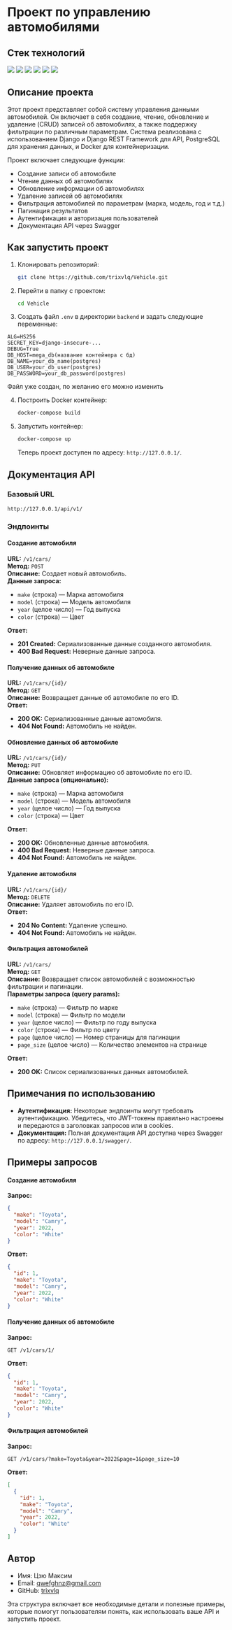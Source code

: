 # Проект по управлению автомобилями

## Стек технологий

<img src="https://img.shields.io/badge/Python-4169E1?style=for-the-badge"/> 
<img src="https://img.shields.io/badge/Django-008000?style=for-the-badge"/> 
<img src="https://img.shields.io/badge/DRF-800000?style=for-the-badge"/> 
<img src="https://img.shields.io/badge/Docker-00BFFF?style=for-the-badge"/> 
<img src="https://img.shields.io/badge/PostgreSQL-87CEEB?style=for-the-badge"/>
<img src="https://img.shields.io/badge/-Swagger-%23Clojure?style=for-the-badge&logo=swagger&logoColor=white"/>


## Описание проекта

Этот проект представляет собой систему управления данными автомобилей. Он включает в себя создание, чтение, обновление и
удаление (CRUD) записей об автомобилях, а также поддержку фильтрации по различным параметрам. Система реализована с
использованием Django и Django REST Framework для API, PostgreSQL для хранения данных, и Docker для контейнеризации.

Проект включает следующие функции:

- Создание записи об автомобиле
- Чтение данных об автомобилях
- Обновление информации об автомобилях
- Удаление записей об автомобилях
- Фильтрация автомобилей по параметрам (марка, модель, год и т.д.)
- Пагинация результатов
- Аутентификация и авторизация пользователей
- Документация API через Swagger

## Как запустить проект

1. Клонировать репозиторий:

   ```bash
   git clone https://github.com/trixvlq/Vehicle.git
   ```
   
2. Перейти в папку с проектом:

   ```bash
   cd Vehicle
   ```

3.  Создать файл `.env` в директории `backend` и задать следующие переменные:

   ```plaintext
   ALG=HS256
   SECRET_KEY=django-insecure-...
   DEBUG=True
   DB_HOST=mega_db(название контейнера с бд)
   DB_NAME=your_db_name(postgres)
   DB_USER=your_db_user(postgres)
   DB_PASSWORD=your_db_password(postgres)
   ```
Файл уже создан, по желанию его можно изменить

4. Построить Docker контейнер:

   ```bash
   docker-compose build
   ```

5. Запустить контейнер:

   ```bash
   docker-compose up
   ```

   Теперь проект доступен по адресу: `http://127.0.0.1/`.

## Документация API

### Базовый URL

```
http://127.0.0.1/api/v1/
```

### Эндпоинты

#### Создание автомобиля

**URL:** `/v1/cars/`  
**Метод:** `POST`  
**Описание:** Создает новый автомобиль.  
**Данные запроса:**

- `make` (строка) — Марка автомобиля
- `model` (строка) — Модель автомобиля
- `year` (целое число) — Год выпуска
- `color` (строка) — Цвет

**Ответ:**

- **201 Created:** Сериализованные данные созданного автомобиля.
- **400 Bad Request:** Неверные данные запроса.

#### Получение данных об автомобиле

**URL:** `/v1/cars/{id}/`  
**Метод:** `GET`  
**Описание:** Возвращает данные об автомобиле по его ID.  
**Ответ:**

- **200 OK:** Сериализованные данные автомобиля.
- **404 Not Found:** Автомобиль не найден.

#### Обновление данных об автомобиле

**URL:** `/v1/cars/{id}/`  
**Метод:** `PUT`  
**Описание:** Обновляет информацию об автомобиле по его ID.  
**Данные запроса (опционально):**

- `make` (строка) — Марка автомобиля
- `model` (строка) — Модель автомобиля
- `year` (целое число) — Год выпуска
- `color` (строка) — Цвет

**Ответ:**

- **200 OK:** Обновленные данные автомобиля.
- **400 Bad Request:** Неверные данные запроса.
- **404 Not Found:** Автомобиль не найден.

#### Удаление автомобиля

**URL:** `/v1/cars/{id}/`  
**Метод:** `DELETE`  
**Описание:** Удаляет автомобиль по его ID.  
**Ответ:**

- **204 No Content:** Удаление успешно.
- **404 Not Found:** Автомобиль не найден.

#### Фильтрация автомобилей

**URL:** `/v1/cars/`  
**Метод:** `GET`  
**Описание:** Возвращает список автомобилей с возможностью фильтрации и пагинации.  
**Параметры запроса (query params):**

- `make` (строка) — Фильтр по марке
- `model` (строка) — Фильтр по модели
- `year` (целое число) — Фильтр по году выпуска
- `color` (строка) — Фильтр по цвету
- `page` (целое число) — Номер страницы для пагинации
- `page_size` (целое число) — Количество элементов на странице

**Ответ:**

- **200 OK:** Список сериализованных данных автомобилей.

## Примечания по использованию

- **Аутентификация:** Некоторые эндпоинты могут требовать аутентификацию. Убедитесь, что JWT-токены правильно настроены
  и передаются в заголовках запросов или в cookies.
- **Документация:** Полная документация API доступна через Swagger по адресу: `http://127.0.0.1/swagger/`.

## Примеры запросов

#### Создание автомобиля

**Запрос:**

```json
{
  "make": "Toyota",
  "model": "Camry",
  "year": 2022,
  "color": "White"
}
```

**Ответ:**

```json
{
  "id": 1,
  "make": "Toyota",
  "model": "Camry",
  "year": 2022,
  "color": "White"
}
```

#### Получение данных об автомобиле

**Запрос:**

```http
GET /v1/cars/1/
```

**Ответ:**

```json
{
  "id": 1,
  "make": "Toyota",
  "model": "Camry",
  "year": 2022,
  "color": "White"
}
```

#### Фильтрация автомобилей

**Запрос:**

```http
GET /v1/cars/?make=Toyota&year=2022&page=1&page_size=10
```

**Ответ:**

```json
[
  {
    "id": 1,
    "make": "Toyota",
    "model": "Camry",
    "year": 2022,
    "color": "White"
  }
]
```

## Автор

- Имя: Цзю Максим
- Email: qwefghnz@gmail.com
- GitHub: [trixvlq](https://github.com/trixvlq)

Эта структура включает все необходимые детали и полезные примеры, которые помогут пользователям понять, как использовать
ваше API и запустить проект.
